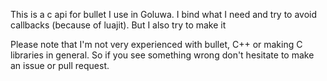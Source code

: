 This is a c api for bullet I use in Goluwa. I bind what I need and try to avoid callbacks (because of luajit).  But I also try to make it

Please note that I'm not very experienced with bullet, C++ or making C libraries in general. So if you see something wrong don't hesitate to make an issue or pull request.